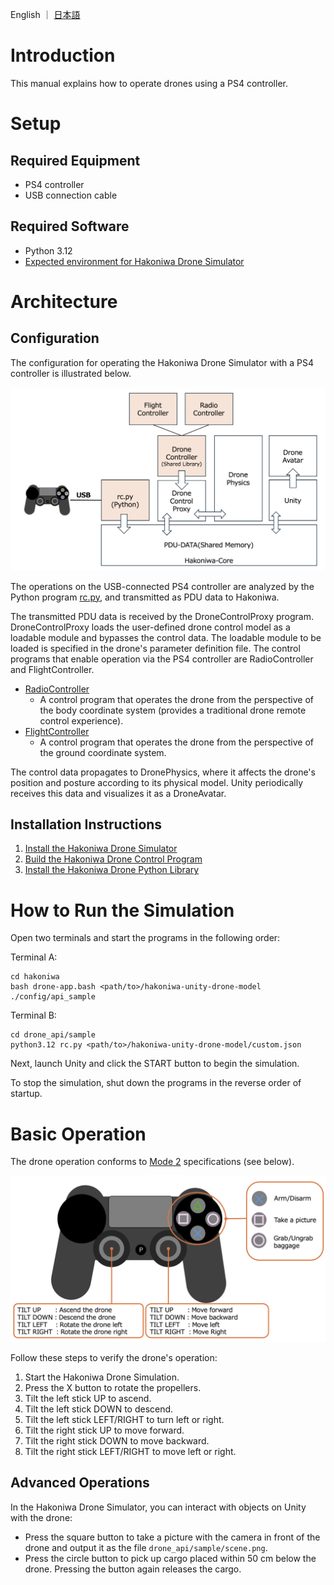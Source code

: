 English ｜ [日本語](README-ja.md)

# Introduction
This manual explains how to operate drones using a PS4 controller.

# Setup

## Required Equipment

* PS4 controller
* USB connection cable

## Required Software

* Python 3.12
* [Expected environment for Hakoniwa Drone Simulator](https://github.com/toppers/hakoniwa-px4sim/blob/main/README.md)

# Architecture

## Configuration

The configuration for operating the Hakoniwa Drone Simulator with a PS4 controller is illustrated below.

![Architecture](image_ps4_archtecture.png)

The operations on the USB-connected PS4 controller are analyzed by the Python program [rc.py](https://github.com/toppers/hakoniwa-px4sim/blob/main/drone_api/sample/rc.py), and transmitted as PDU data to Hakoniwa.

The transmitted PDU data is received by the DroneControlProxy program. DroneControlProxy loads the user-defined drone control model as a loadable module and bypasses the control data. The loadable module to be loaded is specified in the drone's parameter definition file. The control programs that enable operation via the PS4 controller are RadioController and FlightController.

* [RadioController](https://github.com/toppers/hakoniwa-px4sim/tree/main/drone_control/workspace/RadioController)
  * A control program that operates the drone from the perspective of the body coordinate system (provides a traditional drone remote control experience).
* [FlightController](https://github.com/toppers/hakoniwa-px4sim/tree/main/drone_control/workspace/FlightController)
  * A control program that operates the drone from the perspective of the ground coordinate system.

The control data propagates to DronePhysics, where it affects the drone's position and posture according to its physical model. Unity periodically receives this data and visualizes it as a DroneAvatar.

## Installation Instructions

1. [Install the Hakoniwa Drone Simulator](https://github.com/toppers/hakoniwa-px4sim/blob/main/hakoniwa/README.md)
2. [Build the Hakoniwa Drone Control Program](https://github.com/toppers/hakoniwa-px4sim/blob/main/drone_control/README.md)
3. [Install the Hakoniwa Drone Python Library](https://github.com/toppers/hakoniwa-px4sim/blob/main/drone_api/README.md)

# How to Run the Simulation

Open two terminals and start the programs in the following order:

Terminal A:
```
cd hakoniwa
bash drone-app.bash <path/to>/hakoniwa-unity-drone-model ./config/api_sample
```


Terminal B:
```
cd drone_api/sample
python3.12 rc.py <path/to>/hakoniwa-unity-drone-model/custom.json
```


Next, launch Unity and click the START button to begin the simulation.

To stop the simulation, shut down the programs in the reverse order of startup.

# Basic Operation

The drone operation conforms to [Mode 2](https://atcl-dsj.com/useful/2264/#:~:text=%E3%83%BB%E3%83%A2%E3%83%BC%E3%83%89%EF%BC%92%E3%81%AE%E6%93%8D%E4%BD%9C%E6%96%B9%E6%B3%95&text=%E3%83%A2%E3%83%BC%E3%83%89%EF%BC%92%E3%81%AE%E6%93%8D%E4%BD%9C%E6%96%B9%E6%B3%95%E3%81%A8%E3%81%97%E3%81%A6%E3%81%AF%E3%80%81%E3%83%A2%E3%83%BC%E3%83%89%EF%BC%91%E3%81%A8,%E3%82%92%E8%A1%8C%E3%81%A3%E3%81%A6%E3%81%84%E3%81%8D%E3%81%BE%E3%81%99%E3%80%82) specifications (see below).

![PS4 Controller](image_ps4.png)

Follow these steps to verify the drone's operation:

1. Start the Hakoniwa Drone Simulation.
2. Press the X button to rotate the propellers.
3. Tilt the left stick UP to ascend.
4. Tilt the left stick DOWN to descend.
5. Tilt the left stick LEFT/RIGHT to turn left or right.
6. Tilt the right stick UP to move forward.
7. Tilt the right stick DOWN to move backward.
8. Tilt the right stick LEFT/RIGHT to move left or right.

## Advanced Operations

In the Hakoniwa Drone Simulator, you can interact with objects on Unity with the drone:

* Press the square button to take a picture with the camera in front of the drone and output it as the file `drone_api/sample/scene.png`.
* Press the circle button to pick up cargo placed within 50 cm below the drone. Pressing the button again releases the cargo.
